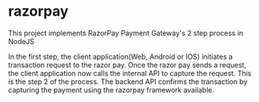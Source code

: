 # razorpay
This project implements RazorPay Payment Gateway's 2 step process in NodeJS

In the first step, the client application(Web, Android or IOS) initiates a transaction request to the razor pay. Once the razor pay sends a request, the client application now calls the internal API to capture the request. This is the step 2 of the process. The backend API confirms the transaction by capturing the payment using the razorpay framework available.
